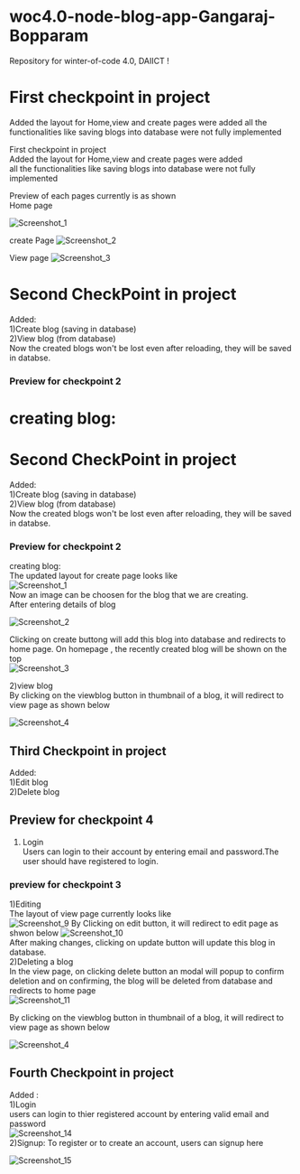 # woc4.0-node-blog-app-Gangaraj-Bopparam

Repository for winter-of-code 4.0, DAIICT !

First checkpoint in project
=======

Added the layout for Home,view and create pages were added
all the functionalities like saving blogs into database were not fully implemented

First checkpoint in project  
Added the layout for Home,view and create pages were added  
all the functionalities like saving blogs into database were not fully implemented

Preview of each pages currently is as shown  
Home page

  ![Screenshot_1](https://user-images.githubusercontent.com/96531549/149365330-cf36626c-b55b-4b40-87e5-4816e2419114.png)

create Page
 ![Screenshot_2](https://user-images.githubusercontent.com/96531549/149365407-031bcffa-fa06-4bf0-9153-6df9dbdd8d95.png)

View page
![Screenshot_3](https://user-images.githubusercontent.com/96531549/149365466-39e3df45-fd4c-4d7c-a60b-37068cb33088.png)

Second CheckPoint in project
=====

 Added:  
1)Create blog (saving in database)  
2)View blog (from database)  
Now the created blogs won't be lost even after reloading, they will be saved in databse.  

### Preview for checkpoint 2  

 creating blog:  
=======

Second CheckPoint in project
=====
Added:  
1)Create blog (saving in database)  
2)View blog (from database)  
Now the created blogs won't be lost even after reloading, they will be saved in databse.  
### Preview for checkpoint 2  
creating blog:  
The updated layout for create page looks like  
![Screenshot_1](https://user-images.githubusercontent.com/96531549/149667989-aa7d4475-fed4-47ce-a572-1bf52fa19328.png)  
Now an image can be choosen for the blog that we are creating.  
After entering details of blog

![Screenshot_2](https://user-images.githubusercontent.com/96531549/149668164-1e1ff704-4d1e-4aa6-8015-da434579b633.png)  

Clicking on create buttong will add this blog into database and redirects to home page.
On homepage , the recently created blog will be shown on the top  
![Screenshot_3](https://user-images.githubusercontent.com/96531549/149668209-ec5ef11c-bcf1-4d57-812b-399c4dd54ddb.png)  

2)view blog  
By clicking on the viewblog button in thumbnail of a blog, it will redirect to view page as shown below

![Screenshot_4](https://user-images.githubusercontent.com/96531549/149668268-21718a8c-4772-4bb0-be0d-da4f92d856dc.png)

## Third Checkpoint in project  

 Added:  
 1)Edit blog  
 2)Delete blog  
 
 ## Preview for checkpoint 4  
 1) Login  
 Users can login to their account by entering email and password.The user should have registered to login.
 

### preview for checkpoint 3  

1)Editing  
The layout of view page currently looks like  
![Screenshot_9](https://user-images.githubusercontent.com/96531549/149670561-7f4ba7ba-135a-4cf9-a351-b0b48e4eca75.png)
By Clicking on edit button, it will redirect to edit page as shwon below
![Screenshot_10](https://user-images.githubusercontent.com/96531549/149670596-151f6426-eecc-44dd-b0a6-3262bd8dad5e.png)  
After making changes, clicking on update button will update this blog in database.  
2)Deleting a blog  
In the view page, on clicking delete button an modal will popup to confirm deletion and on confirming, the blog will be deleted from database and redirects to home page  
![Screenshot_11](https://user-images.githubusercontent.com/96531549/149670744-d1a85722-0e25-47f9-be41-0925224276a9.png)
 
By clicking on the viewblog button in thumbnail of a blog, it will redirect to view page as shown below 

![Screenshot_4](https://user-images.githubusercontent.com/96531549/149668268-21718a8c-4772-4bb0-be0d-da4f92d856dc.png)

## Fourth Checkpoint in project  
Added :   
1)Login    
users can login to thier registered account by entering valid email and password  
![Screenshot_14](https://user-images.githubusercontent.com/96531549/151656753-23878342-f28e-4234-ad47-28f90e7495d8.png)  
2)Signup:
To register or to create an account, users can signup here  

![Screenshot_15](https://user-images.githubusercontent.com/96531549/151656827-abfd1ac9-48d3-4f7b-8f3f-6231abd41393.png)
